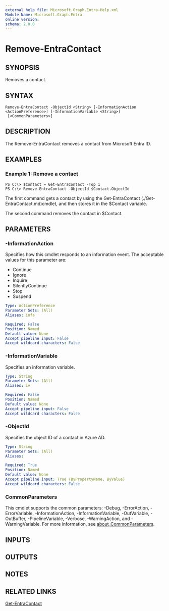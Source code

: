 ```yaml
---
external help file: Microsoft.Graph.Entra-Help.xml
Module Name: Microsoft.Graph.Entra
online version:
schema: 2.0.0
---
```


# Remove-EntraContact

## SYNOPSIS
Removes a contact.

## SYNTAX

```
Remove-EntraContact -ObjectId <String> [-InformationAction <ActionPreference>] [-InformationVariable <String>]
 [<CommonParameters>]
```

## DESCRIPTION
The Remove-EntraContact removes a contact from Microsoft Entra ID.

## EXAMPLES

### Example 1: Remove a contact
```
PS C:\> $Contact = Get-EntraContact -Top 1
PS C:\> Remove-EntraContact -ObjectId $Contact.ObjectId
```

The first command gets a contact by using the Get-EntraContact (./Get-EntraContact.md)cmdlet, and then stores it in the $Contact variable.

The second command removes the contact in $Contact.

## PARAMETERS

### -InformationAction
Specifies how this cmdlet responds to an information event.
The acceptable values for this parameter are:

- Continue
- Ignore
- Inquire
- SilentlyContinue
- Stop
- Suspend

```yaml
Type: ActionPreference
Parameter Sets: (All)
Aliases: infa

Required: False
Position: Named
Default value: None
Accept pipeline input: False
Accept wildcard characters: False
```

### -InformationVariable
Specifies an information variable.

```yaml
Type: String
Parameter Sets: (All)
Aliases: iv

Required: False
Position: Named
Default value: None
Accept pipeline input: False
Accept wildcard characters: False
```

### -ObjectId
Specifies the object ID of a contact in Azure AD.

```yaml
Type: String
Parameter Sets: (All)
Aliases:

Required: True
Position: Named
Default value: None
Accept pipeline input: True (ByPropertyName, ByValue)
Accept wildcard characters: False
```

### CommonParameters
This cmdlet supports the common parameters: -Debug, -ErrorAction, -ErrorVariable, -InformationAction, -InformationVariable, -OutVariable, -OutBuffer, -PipelineVariable, -Verbose, -WarningAction, and -WarningVariable. For more information, see [about_CommonParameters](https://go.microsoft.com/fwlink/?LinkID=113216).

## INPUTS

## OUTPUTS

## NOTES

## RELATED LINKS

[Get-EntraContact]()

